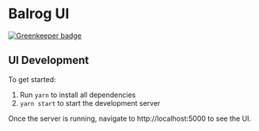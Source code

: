 # Balrog UI

[![Greenkeeper badge](https://badges.greenkeeper.io/mozilla-frontend-infra/balrog-ui.svg)](https://greenkeeper.io/)

## UI Development

To get started:

1. Run `yarn` to install all dependencies
2. `yarn start` to start the development server

Once the server is running, navigate to http://localhost:5000 to see the UI.

